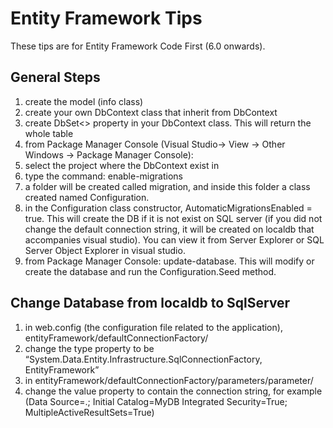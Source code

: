 Entity Framework Tips
=====================
These tips are for Entity Framework Code First (6.0 onwards).

General Steps
-------------
1. create the model (info class)
2. create your own DbContext class that inherit from DbContext
3. create DbSet<> property in your DbContext class. This will return the whole table
4. from Package Manager Console (Visual Studio-> View -> Other Windows -> Package Manager Console): 
5. select the project where the DbContext exist in
6. type the command: enable-migrations
7. a folder will be created called migration, and inside this folder a class created named Configuration.
8. in the Configuration class constructor, AutomaticMigrationsEnabled = true. This will create the DB if it is not exist on SQL server (if you did not change the default connection string, it will be created on localdb that accompanies visual studio). You can view it from Server Explorer or SQL Server Object Explorer in visual studio.
9. from Package Manager Console: update-database. This will modify or create the database and run the Configuration.Seed method.

Change Database from localdb to SqlServer
-----------------------------------------
1. in web.config (the configuration file related to the application), entityFramework/defaultConnectionFactory/ 
2. change the type property to be “System.Data.Entity.Infrastructure.SqlConnectionFactory, EntityFramework”
3. in entityFramework/defaultConnectionFactory/parameters/parameter/ 
4. change the value property to contain the connection string, for example  (Data Source=.; Initial Catalog=MyDB Integrated Security=True; MultipleActiveResultSets=True)
